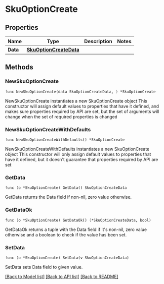 # SkuOptionCreate

## Properties

Name | Type | Description | Notes
------------ | ------------- | ------------- | -------------
**Data** | [**SkuOptionCreateData**](SkuOptionCreateData.md) |  | 

## Methods

### NewSkuOptionCreate

`func NewSkuOptionCreate(data SkuOptionCreateData, ) *SkuOptionCreate`

NewSkuOptionCreate instantiates a new SkuOptionCreate object
This constructor will assign default values to properties that have it defined,
and makes sure properties required by API are set, but the set of arguments
will change when the set of required properties is changed

### NewSkuOptionCreateWithDefaults

`func NewSkuOptionCreateWithDefaults() *SkuOptionCreate`

NewSkuOptionCreateWithDefaults instantiates a new SkuOptionCreate object
This constructor will only assign default values to properties that have it defined,
but it doesn't guarantee that properties required by API are set

### GetData

`func (o *SkuOptionCreate) GetData() SkuOptionCreateData`

GetData returns the Data field if non-nil, zero value otherwise.

### GetDataOk

`func (o *SkuOptionCreate) GetDataOk() (*SkuOptionCreateData, bool)`

GetDataOk returns a tuple with the Data field if it's non-nil, zero value otherwise
and a boolean to check if the value has been set.

### SetData

`func (o *SkuOptionCreate) SetData(v SkuOptionCreateData)`

SetData sets Data field to given value.



[[Back to Model list]](../README.md#documentation-for-models) [[Back to API list]](../README.md#documentation-for-api-endpoints) [[Back to README]](../README.md)


